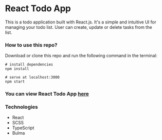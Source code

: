 # React Todo App

This is a todo application built with React.js. It's a simple and intuitive UI for managing your todo list. User can create, update or delete tasks from the list.

### How to use this repo?
Download or clone this repo and run the following command in the terminal:
```
# install dependencies
npm install

# serve at localhost:3000
npm start
```
### You can view React Todo App [here](https://yana-kotsulym.github.io/react-todo-app-with-api/)
### Technologies
- React
- SCSS
- TypeScript
- Bulma
